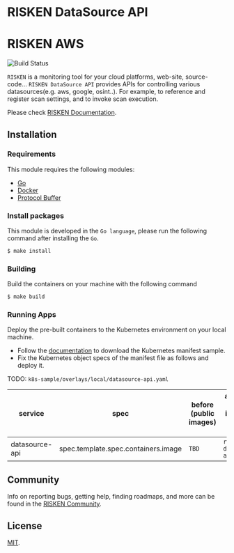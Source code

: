 # RISKEN DataSource API

# RISKEN AWS

![Build Status](https://codebuild.ap-northeast-1.amazonaws.com/badges?uuid=eyJlbmNyeXB0ZWREYXRhIjoiM09KWEhQRHZEQTZoeDN5dnNxaU9MZDI5TCtLckRvd2dMQVRMUVpBeWd3WVg2S0lFNUVvd0ZsN3l1U014WC9nUW9RWlozcHlpN2FLeFl4ZjZEQm9keGZNPSIsIml2UGFyYW1ldGVyU3BlYyI6IlYzdEFGZFdDdkRsV1QyL04iLCJtYXRlcmlhbFNldFNlcmlhbCI6MX0%3D&branch=main)

`RISKEN` is a monitoring tool for your cloud platforms, web-site, source-code... 
`RISKEN DataSource API` provides APIs for controlling various datasources(e.g. aws, google, osint..). For example, to reference and register scan settings, and to invoke scan execution.

Please check [RISKEN Documentation](https://docs.security-hub.jp/).

## Installation

### Requirements

This module requires the following modules:

- [Go](https://go.dev/doc/install)
- [Docker](https://docs.docker.com/get-docker/)
- [Protocol Buffer](https://grpc.io/docs/protoc-installation/)

### Install packages

This module is developed in the `Go language`, please run the following command after installing the `Go`.

```bash
$ make install
```

### Building

Build the containers on your machine with the following command

```bash
$ make build
```

### Running Apps

Deploy the pre-built containers to the Kubernetes environment on your local machine.

- Follow the [documentation](https://docs.security-hub.jp/admin/infra_local/#risken) to download the Kubernetes manifest sample.
- Fix the Kubernetes object specs of the manifest file as follows and deploy it.

TODO: `k8s-sample/overlays/local/datasource-api.yaml`

| service        | spec                                | before (public images) | after (pre-build images on your machine) |
| -------------- | ----------------------------------- | ---------------------- | ---------------------------------------- |
| datasource-api | spec.template.spec.containers.image | `TBD`                  | `risken-datasource-api:latest`           |

## Community

Info on reporting bugs, getting help, finding roadmaps,
and more can be found in the [RISKEN Community](https://github.com/ca-risken/community).

## License

[MIT](LICENSE).

